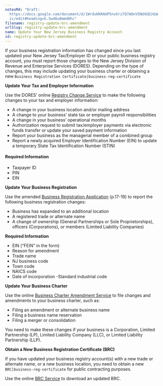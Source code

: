 ```yaml
---
notesMd: "Draft:
  https://docs.google.com/document/d/1WrduHkRAUP5nvXrz7Q7A0nV5NUXGDJdaWO423D2R7\
  ic/edit#heading=h.5wd6u8mmd0hc"
filename: registry-update-brc-amendment
urlSlug: registry-update-brc-amendment
name: Update Your New Jersey Business Registry Account
id: registry-update-brc-amendment
---
```

If your business registration information has changed since you last updated your New Jersey Tax/Employer ID or your public business registry account, you must report those changes to the New Jersey Division of Revenue and Enterprise Services (DORES). Depending on the type of changes, this may include updating your business charter or obtaining 
a new `Business Registration Certificate|business-reg-certificate`

**Update Your Tax and Employer Information**

Use the DORES’ online [Registry Change Service](https://www20.state.nj.us/TYTR_REGC/servlet/common/Login) to make the following changes to your tax and employer information:

* A change in your business location and/or mailing address
* A change to your business’ state tax or employer payroll responsibilities
* A change in your business’ operational months
* Authorization request to submit tax/employer payments via electronic funds transfer or update your saved payment information 
* Report your business as the managerial member of a <new contextual information>combined group 
* Report a newly acquired Employer Identification Number (EIN) to update a temporary State Tax Identification Number (STIN) 

#### Required Information

* <contextual link>Taxpayer ID
* <contextual link>PIN 
* <contextual link>EIN

**Update Your Business Registration**

Use the amended [Business Registration Application](https://www.nj.gov/treasury/revenue/pdf/2000.pdf) (p.17-19) to report the following business registration changes:

* Business has expanded to an additional location
* A registered trade or alternate name 
* A change of ownership (General Partnerships or Sole Proprietorships), officers (Corporations), or members (Limited Liability Companies)

**Required Information**

* <contextual link>EIN (“FEIN” in the form)
* Reason for amendment
* Trade name
* NJ business code
* Town code
* NAICS code
* Date of incorporation
  -Standard industrial code

**Update Your Business Charter**

Use the online [Business Charter Amendment Service](https://www.njportal.com/dor/businessamendments) to file changes and amendments to your business charter, such as:

* Filing an amendment or alternate business name
* Filing a business name reservation
* Filing a merger or consolidation

 You need to make these changes if your business is a Corporation, Limited Partnership (LP), Limited Liability Company (LLC), or Limited Liability Partnership (LLP). 

 **Obtain a New Business Registration Certificate (BRC)**

If you have updated your business registry account(s) with a new trade or alternate name, or a new business location, you need to obtain a new   `BRC|business-reg-certificate` for public contracting purposes.  

Use the online [BRC Service](https://www1.state.nj.us/TYTR_BRC/jsp/BRCLoginJsp.jsp) to download an updated BRC.
